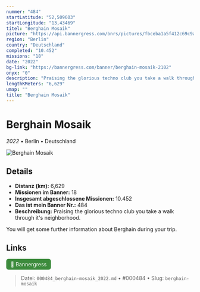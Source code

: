 ```yaml
---
nummer: "484"
startLatitude: "52,509603"
startLongitude: "13,43469"
titel: "Berghain Mosaik"
picture: "https://api.bannergress.com/bnrs/pictures/fbceba1a5f412c69c9a424997b50b9c8"
region: "Berlin"
country: "Deutschland"
completed: "10.452"
missions: "18"
date: "2022"
bg-link: "https://bannergress.com/banner/berghain-mosaik-2102"
onyx: "0"
description: "Praising the glorious techno club you take a walk through it's neighborhood.\n\nYou will get some further information about Berghain during your trip."
lengthKMeters: "6,629"
umap: ""
title: "Berghain Mosaik"
---
```

# Berghain Mosaik

*2022* • Berlin • Deutschland

![Berghain Mosaik](https://api.bannergress.com/bnrs/pictures/fbceba1a5f412c69c9a424997b50b9c8)

## Details
- **Distanz (km):** 6,629
- **Missionen im Banner:** 18
- **Insgesamt abgeschlossene Missionen:** 10.452
- **Das ist mein Banner Nr.:** 484
- **Beschreibung:** Praising the glorious techno club you take a walk through it's neighborhood.

You will get some further information about Berghain during your trip.


## Links
<div style="margin-top: 0.5em;">
<a href="https://bannergress.com/banner/berghain-mosaik-2102" target="_blank" style="display:inline-block;margin-right:8px;padding:6px 12px;background-color:#3c8b3c;color:white;text-decoration:none;border-radius:6px;">🔗 Bannergress</a>

</div>


> Datei: `000484_berghain-mosaik_2022.md` • #000484 • Slug: `berghain-mosaik`
